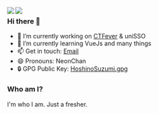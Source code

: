 <img align="left" style="max-width: 70%;" src="https://github-readme-stats.vercel.app/api?username=HoshinoSuzumi&count_private=true&show_icons=true" />
<img align="left" style="max-width: 70%;" src="https://metrics.lecoq.io/HoshinoSuzumi?template=classic&base.header=0&rss=1&rss.source=https%3A%2F%2Fblog.i0x0i.ltd%2Findex.xml&rss.limit=3&config.timezone=Asia%2FHong_Kong" />

### Hi there 👋

- 🔭 I’m currently working on [CTFever](https://github.com/UniiemStudio/CTFever) & uniSSO
- 🌱 I’m currently learning VueJs and many things
- 📫 Get in touch: [Email](mailto:master@uniiem.com)
- 😄 Pronouns: NeonChan
- 🔒 GPG Public Key: [HoshinoSuzumi.gpg](https://github.com/HoshinoSuzumi.gpg)

### Who am I?

I'm who I am.
Just a fresher.
